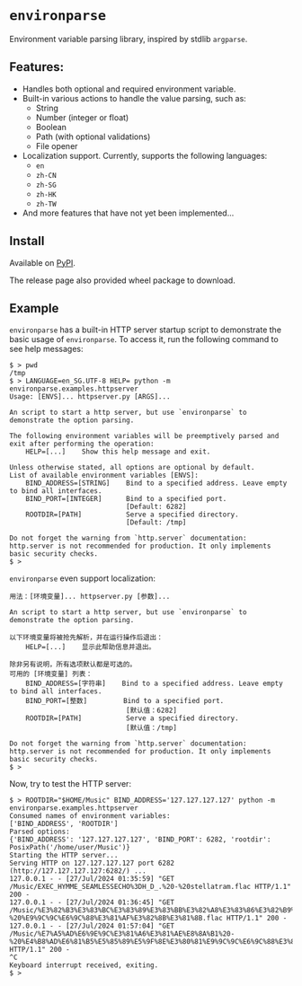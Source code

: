 # `environparse`

Environment variable parsing library, inspired by stdlib `argparse`.

## Features:

- Handles both optional and required environment variable.
- Built-in various actions to handle the value parsing, such as:
    - String
    - Number (integer or float)
    - Boolean
    - Path (with optional validations)
    - File opener
- Localization support. Currently, supports the following languages:
    - `en`
    - `zh-CN`
    - `zh-SG`
    - `zh-HK`
    - `zh-TW`
- And more features that have not yet been implemented...

## Install

Available on [PyPI](https://pypi.org/project/environparse).

The release page also provided wheel package to download.

## Example

`environparse` has a built-in HTTP server startup script to demonstrate the basic usage of `environparse`. To access it, run the following command to see help messages:

```sh-session
$ > pwd
/tmp
$ > LANGUAGE=en_SG.UTF-8 HELP= python -m environparse.examples.httpserver
Usage: [ENVS]... httpserver.py [ARGS]...

An script to start a http server, but use `environparse` to demonstrate the option parsing.

The following environment variables will be preemptively parsed and exit after performing the operation:
    HELP=[...]    Show this help message and exit.

Unless otherwise stated, all options are optional by default.
List of available environment variables [ENVS]:
    BIND_ADDRESS=[STRING]    Bind to a specified address. Leave empty to bind all interfaces.
    BIND_PORT=[INTEGER]      Bind to a specified port.                                       
                             [Default: 6282]                                                 
    ROOTDIR=[PATH]           Serve a specified directory.                                    
                             [Default: /tmp]                                                 

Do not forget the warning from `http.server` documentation:
http.server is not recommended for production. It only implements basic security checks.
$ >
```

`environparse` even support localization:

```sh-session
用法：[环境变量]... httpserver.py [参数]...

An script to start a http server, but use `environparse` to demonstrate the option parsing.

以下环境变量将被抢先解析，并在运行操作后退出：
    HELP=[...]    显示此帮助信息并退出。

除非另有说明，所有选项默认都是可选的。
可用的 [环境变量] 列表：
    BIND_ADDRESS=[字符串]    Bind to a specified address. Leave empty to bind all interfaces.
    BIND_PORT=[整数]         Bind to a specified port.                                       
                             [默认值：6282]                                                  
    ROOTDIR=[PATH]           Serve a specified directory.                                    
                             [默认值：/tmp]                                                  

Do not forget the warning from `http.server` documentation:
http.server is not recommended for production. It only implements basic security checks.
$ >
```

Now, try to test the HTTP server:

```sh-session
$ > ROOTDIR="$HOME/Music" BIND_ADDRESS='127.127.127.127' python -m environparse.examples.httpserver
Consumed names of environment variables:
['BIND_ADDRESS', 'ROOTDIR']
Parsed options:
{'BIND_ADDRESS': '127.127.127.127', 'BIND_PORT': 6282, 'rootdir': PosixPath('/home/user/Music')}
Starting the HTTP server...
Serving HTTP on 127.127.127.127 port 6282 (http://127.127.127.127:6282/) ...
127.0.0.1 - - [27/Jul/2024 01:35:59] "GET /Music/EXEC_HYMME_SEAMLESSECHO%3DH_D_.%20-%20stellatram.flac HTTP/1.1" 200 -
127.0.0.1 - - [27/Jul/2024 01:36:45] "GET /Music/%E3%82%B3%E3%83%BC%E3%83%89%E3%83%BB%E3%82%A8%E3%83%86%E3%82%B9%E3%82%A6%E3%82%A7%E3%82%A4%28Class__ETHES_WEI%3D_extends.COMMUNI_SAT_.%29%20-%20%E9%9C%9C%E6%9C%88%E3%81%AF%E3%82%8B%E3%81%8B.flac HTTP/1.1" 200 -
127.0.0.1 - - [27/Jul/2024 01:57:04] "GET /Music/%E7%A5%AD%E6%9E%9C%E3%81%A6%E3%81%AE%E8%8A%B1%20-%20%E4%B8%AD%E6%81%B5%E5%85%89%E5%9F%8E%E3%80%81%E9%9C%9C%E6%9C%88%E3%81%AF%E3%82%8B%E3%81%8B.flac HTTP/1.1" 200 -
^C
Keyboard interrupt received, exiting.
$ >
```
